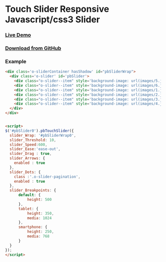 # Touch Slider Responsive Javascript/css3 Slider

### [Live Demo](https://pirolab.github.io/)

### [Download from GitHub](https://github.com/pirolab/pirolab.github.io/archive/master.zip)


### Example
```html
<div class='o-sliderContainer hasShadow' id="pbSliderWrap">
  <div class='o-slider' id='pbSlider'>
    <div class="o-slider--item" style='background-image: url(images/5.jpg)'></div>
    <div class="o-slider--item" style='background-image: url(images/6.jpg)'></div>
    <div class="o-slider--item" style='background-image: url(images/1.jpg)'></div>
    <div class="o-slider--item" style='background-image: url(images/2.jpg)'></div>
    <div class="o-slider--item" style='background-image: url(images/3.jpg)'></div>
    <div class="o-slider--item" style='background-image: url(images/4.jpg)'></div>
  </div>
</div>


<script>
$('#pbSlider0').pbTouchSlider({
  slider_Wrap: '#pbSliderWrap0',
  slider_Threshold: 10,
  slider_Speed:600,
  slider_Ease:'ease-out',
  slider_Drag : true,
  slider_Arrows: {
    enabled : true
  },
  slider_Dots: {
    class :'.o-slider-pagination',
    enabled : true
  },
  slider_Breakpoints: {
      default: {
          height: 500
      },
      tablet: {
          height: 350,
          media: 1024
      },
      smartphone: {
          height: 250,
          media: 768
      }
  }
});
</script>
```
